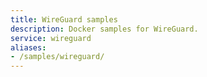 ```yaml
---
title: WireGuard samples
description: Docker samples for WireGuard.
service: wireguard
aliases:
- /samples/wireguard/
---
```

